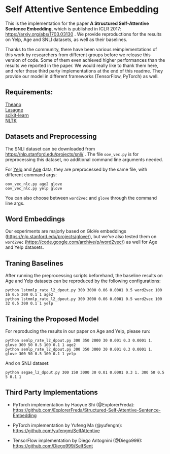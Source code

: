# Self Attentive Sentence Embedding
This is the implementation for the paper **A Structured Self-Attentive Sentence Embedding**,  which is published in ICLR 2017: https://arxiv.org/abs/1703.03130 . We provide reproductions for the results on Yelp, Age and SNLI datasets, as well as their baselines. 

Thanks to the community, there have been various reimplementations of this work
by researchers from different groups before we release
this version of code. Some of them even achieved higher performances than the
results we reported in the paper. We would really like to thank them here, and refer
those third party implementations at the end of this readme. They provide
our model in different frameworks (TensorFlow, PyTorch) as well.


## Requirements:
[Theano](http://deeplearning.net/software/theano/)  
[Lasagne](http://lasagne.readthedocs.io/en/latest/)  
[scikit-learn](http://scikit-learn.org/stable/)  
[NLTK](http://www.nltk.org/)


## Datasets and Preprocessing
The SNLI dataset can be downloaded from https://nlp.stanford.edu/projects/snli/ .
The file ``oov_vec.py`` is for preprocessing this dataset, no additional command line arguments needed.

For [Yelp](https://www.yelp.com/dataset_challenge) and [Age](http://pan.webis.de/clef16/pan16-web/author-profiling.html) data, they are preprocessed by the same file, with different command args:
```
oov_vec_nlc.py age2 glove
oov_vec_nlc.py yelp glove
```
You can also choose between `word2vec` and `glove` through the command line args.


## Word Embeddings
Our experiments are majorly based on GloVe embeddings (https://nlp.stanford.edu/projects/glove/), but we've also tested them on `word2vec` (https://code.google.com/archive/p/word2vec/) as well for Age and Yelp datasets.


## Traning Baselines
After running the preprocessing scripts beforehand, the baseline results on Age and Yelp datasets can be reproduced by the following configurations:

```
python lstmmlp_rate_l2_dpout.py 300 3000 0.06 0.0001 0.5 word2vec 100 16 0.5 300 0.1 1 age2
python lstmmlp_rate_l2_dpout.py 300 3000 0.06 0.0001 0.5 word2vec 100 32 0.5 300 0.1 1 yelp
```

## Training the Proposed Model

For reproducing the results in our paper on Age and Yelp, please run:
```
python semlp_rate_l2_dpout.py 300 350 2000 30 0.001 0.3 0.0001 1. glove 300 50 0.5 100 0.1 1 age2
python semlp_rate_l2_dpout.py 300 350 3000 30 0.001 0.3 0.0001 1. glove 300 50 0.5 100 0.1 1 yelp
```

And on SNLI dataset:
```
python segae_l2_dpout.py 300 150 3000 30 0.01 0.0001 0.3 1. 300 50 0.5 5 0.1 1
```

## Third Party Implementations
* PyTorch implementation by Haoyue Shi (@ExplorerFreda): https://github.com/ExplorerFreda/Structured-Self-Attentive-Sentence-Embedding

* PyTorch implementation by Yufeng Ma (@yufengm): https://github.com/yufengm/SelfAttentive

* TensorFlow implementation by Diego Antognini (@Diego999): https://github.com/Diego999/SelfSent
